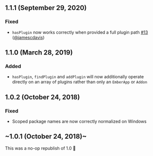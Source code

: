 ## 1.1.1 (September 29, 2020)
### Fixed
- `hasPlugin` now works correctly when provided a full plugin path [#13](https://github.com/dfreeman/ember-cli-babel-plugin-helpers/pull/13) ([@jamescdavis](https://github.com/jamescdavis))

## 1.1.0 (March 28, 2019)
### Added
- `hasPlugin`, `findPlugin` and `addPlugin` will now additionally operate directly on an array of plugins rather than only an `EmberApp` or `Addon`

## 1.0.2 (October 24, 2018)
### Fixed
- Scoped package names are now correctly normalized on Windows

## ~1.0.1 (October 24, 2018)~
This was a no-op republish of 1.0 🤦
